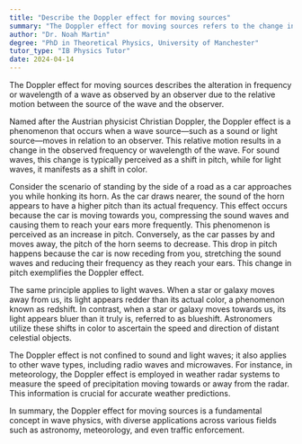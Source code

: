 ```yaml
---
title: "Describe the Doppler effect for moving sources"
summary: "The Doppler effect for moving sources refers to the change in frequency or wavelength of a wave in relation to an observer."
author: "Dr. Noah Martin"
degree: "PhD in Theoretical Physics, University of Manchester"
tutor_type: "IB Physics Tutor"
date: 2024-04-14
---
```


The Doppler effect for moving sources describes the alteration in frequency or wavelength of a wave as observed by an observer due to the relative motion between the source of the wave and the observer.

Named after the Austrian physicist Christian Doppler, the Doppler effect is a phenomenon that occurs when a wave source—such as a sound or light source—moves in relation to an observer. This relative motion results in a change in the observed frequency or wavelength of the wave. For sound waves, this change is typically perceived as a shift in pitch, while for light waves, it manifests as a shift in color.

Consider the scenario of standing by the side of a road as a car approaches you while honking its horn. As the car draws nearer, the sound of the horn appears to have a higher pitch than its actual frequency. This effect occurs because the car is moving towards you, compressing the sound waves and causing them to reach your ears more frequently. This phenomenon is perceived as an increase in pitch. Conversely, as the car passes by and moves away, the pitch of the horn seems to decrease. This drop in pitch happens because the car is now receding from you, stretching the sound waves and reducing their frequency as they reach your ears. This change in pitch exemplifies the Doppler effect.

The same principle applies to light waves. When a star or galaxy moves away from us, its light appears redder than its actual color, a phenomenon known as redshift. In contrast, when a star or galaxy moves towards us, its light appears bluer than it truly is, referred to as blueshift. Astronomers utilize these shifts in color to ascertain the speed and direction of distant celestial objects.

The Doppler effect is not confined to sound and light waves; it also applies to other wave types, including radio waves and microwaves. For instance, in meteorology, the Doppler effect is employed in weather radar systems to measure the speed of precipitation moving towards or away from the radar. This information is crucial for accurate weather predictions.

In summary, the Doppler effect for moving sources is a fundamental concept in wave physics, with diverse applications across various fields such as astronomy, meteorology, and even traffic enforcement.
    